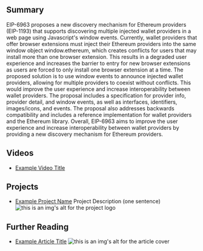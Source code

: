 ## Summary

EIP-6963 proposes a new discovery mechanism for Ethereum providers (EIP-1193) that supports discovering multiple injected wallet providers in a web page using Javascript's window events. Currently, wallet providers that offer browser extensions must inject their Ethereum providers into the same window object window.ethereum, which creates conflicts for users that may install more than one browser extension. This results in a degraded user experience and increases the barrier to entry for new browser extensions as users are forced to only install one browser extension at a time. The proposed solution is to use window events to announce injected wallet providers, allowing for multiple providers to coexist without conflicts. This would improve the user experience and increase interoperability between wallet providers. The proposal includes a specification for provider info, provider detail, and window events, as well as interfaces, identifiers, images/icons, and events. The proposal also addresses backwards compatibility and includes a reference implementation for wallet providers and the Ethereum library. Overall, EIP-6963 aims to improve the user experience and increase interoperability between wallet providers by providing a new discovery mechanism for Ethereum providers.

## Videos

- [Example Video Title](https://www.youtube.com/watch?v=TDGq4aeevgY)

## Projects

- [Example Project Name](https://xxxx.xxx/xxxxx) Project Description (one sentence) ![this is an img's alt for the project logo](https://xxxx.xxx/project-logo.xxx)

## Further Reading

- [Example Article Title](https://xxxx.xxx/xxxxx) ![this is an img's alt for the article cover](https://xxxx.xxx/article-cover.xxx)
